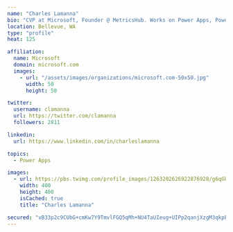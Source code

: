 ```yaml
---
name: "Charles Lamanna"
bio: "CVP at Microsoft, Founder @ MetricsHub. Works on Power Apps, Power Automate, Power Virtual Agent, Common Data Service and Dynamics 365."
location: Bellevue, WA
type: "profile"
heat: 125

affiliation:
  name: Microsoft
  domain: microsoft.com
  images:
    - url: "/assets/images/organizations/microsoft.com-50x50.jpg"
      width: 50
      height: 50

twitter:
  username: clamanna
  url: https://twitter.com/clamanna
  followers: 2811

linkedin:
  url: https://www.linkedin.com/in/charleslamanna

topics:
  - Power Apps

images:
  - url: https://pbs.twimg.com/profile_images/1263202626922876928/g6qGbHZ-_400x400.jpg
    width: 400
    height: 400
    isCached: true
    title: "Charles Lamanna"

secured: "vB33p2c9CUbG+cmKw7Y9TmvlFGQ5qMh+NU4TaUIeug+UIPp2qanjXzgM3qkpE3NSED8ioVz6hCTd9hw7jOh63A5mZrgmkiEuP8EJpTzMfGQbpVN7TD4hjBe467BPNEJUerGMa4M2rqGadeyTbIN8XniAp3kAcWBLRCkBWnsJ9kYM0qcIbuCGE6ID6xcmRKrpUCr4XhsbVdzVIrgNap6mzlKt9JxA6Old8mWSmunvkKSzRsWzn7k3siXsOX/+14TrEiWmRmEcEGcCLNA0HPF0dhC5B4DnSlLbwSdwByWozUAliaU2tb2KXTtWgN8qKnKZrJrdPit7ANhm3AXMQCLprFbPl7m5he5+npRRPvIbrjrqWstuxbCAYjt9R8P4qzQYGzdBhszuTWbGoFoC8z1eC6uOJsHeNMoYh0IwTEfOUyQ=;XZNJ0Bn7vHvn8heves/bfQ=="
---
```


